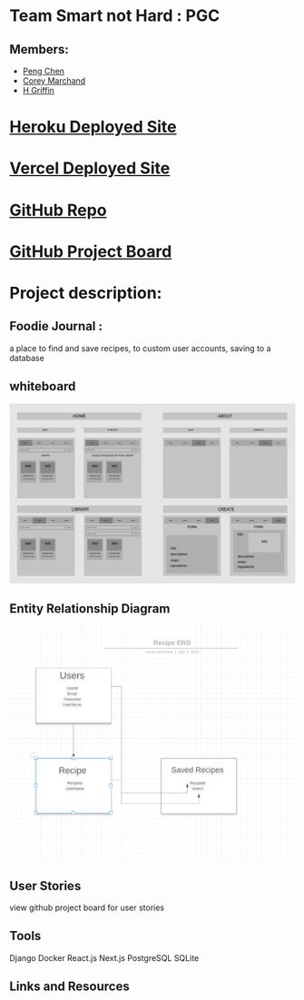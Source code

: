 # Team Smart not Hard : PGC
## Members:
- [Peng Chen](https://github.com/PengChen11)
- [Corey Marchand](https://github.com/corey-marchand)
- [H Griffin](https://github.com/h-griffin)

# [Heroku Deployed Site]()
# [Vercel Deployed Site]()
# [GitHub Repo](https://github.com/smart-not-hard/foodie-journal)
# [GitHub Project Board](https://github.com/smart-not-hard/foodie-journal/projects/1)

# Project description: 
## Foodie Journal :
a place to find and save recipes, to custom user accounts, saving to a database

## whiteboard 
![whiteboard 1](assets/WB1.png)

## Entity Relationship Diagram
![ERD 1](assets/ERD1.png)

## User Stories
view github project board for user stories

## Tools
Django
Docker
React.js
Next.js
PostgreSQL
SQLite

## Links and Resources 



